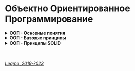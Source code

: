 <h1>Объектно Ориентированное Программирование</h1>


[//]: # (ООП - Основные понятия)
<details><summary><b>ООП - Основные понятия</b></summary><p>

- **Объектно-ориентированное программирование (ООП)** — методология программирования, основанная на представлении программы в виде совокупности объектов, каждый из которых является экземпляром определенного класса, а классы образуют иерархию наследования.
- 
- **Основные понятия**
  - `Класс` - абстрактное описание автомобиля. Чертёж
  - `Объект` - конкретная реализация автомобиля, данная машина
  - `Свойства` - характеристики харакерные для всех машин. Количество колес, цвет, количество бензина...
  - `Методы` - команды, на которые может реагировать машина. По сути функции, которые может вызывать каждый объект.
  - `Геттеры и сеттеры` - спец. методы, для добавления/получения свойств объекта (чтоб не использовать приватные свойста)
- 
- **Разные модели (подходы) ООП**
  - Компонентно-ориентированное программирование
  - Прототипно-ориентированное программирование
  - Агентно-ориентированное программирование
- 
- **Шаблоны проектирования "банды четырёх" GoF**
  - [Legmo Notes - Шаблоны проектирования](Pattern.md)
  - [Habr - Шпаргалка по шаблонам проектирования](https://habr.com/ru/post/210288/)
- 
- **Ссылки**
  - [code.mu - на пальцах](http://code.mu/books/javascript/oop/)
  - [code.mu - тоже на пальцах](http://code.mu/books/php/oop/osnovy-raboty-s-objektno-orientirovannym-programmirovaniem-v-php-1.html)
  - [Habr - на пальцах 1](https://habr.com/ru/post/87205/)
  - [Habr - на пальцах 2](https://habr.com/ru/post/87119/)
  - [Что такое ООП в паре слов](https://javarush.ru/groups/posts/1966-principih-obhhektno-orientirovannogo-programmirovanija)
  - [Habr - Понимание ООП в JS](https://habr.com/ru/company/enterra/blog/153365/)
  - [MDN](https://developer.mozilla.org/ru/docs/Web/JavaScript/Guide/Details_of_the_Object_Model)
  - [Википедия - парадигмы программирования](https://ru.wikipedia.org/wiki/%D0%9F%D0%B0%D1%80%D0%B0%D0%B4%D0%B8%D0%B3%D0%BC%D0%B0_%D0%BF%D1%80%D0%BE%D0%B3%D1%80%D0%B0%D0%BC%D0%BC%D0%B8%D1%80%D0%BE%D0%B2%D0%B0%D0%BD%D0%B8%D1%8F)
  - [YouTube - Ментальное программирование](https://www.youtube.com/watch?v=EEq1wdM2M2w)

<br></p>
</details>

[//]: # (ООП - Базовые принципы )
<details><summary><b>ООП - Базовые принципы </b></summary><p>

- `Наследование`
  - механизм, который позволяет описать новый класс на основе существующего (родительского). При этом свойства и функциональность родительского класса заимствуются новым классом. Нужно, прежде всего, для повторного использование кода. Cвойство системы, позволяющее описать новый класс на основе уже существующего с частично или полностью заимствующейся функциональностью. Класс, от которого производится наследование, называется базовым, родительским или суперклассом. Новый класс — потомком, наследником, дочерним или производным классом.
- `Абстракция`
  - выделение главных, наиболее значимых характеристик предмета и отбрасывание второстепенных. Для каждого объекта мы задаём минимальное количество методов, полей и описаний, которые позволят решить задачу. Чем меньше характеристик, тем лучше абстракция, но ключевые характеристики убирать нельзя.
- `Инкапсуляция`
  - ограничение доступа к данным и возможностям их изменения. Свойство системы, позволяющее объединить данные и методы, работающие с ними, в классе.
- `Полиморфизм`
  - возможность работать с несколькими типами так, будто это один и тот же тип. При этом поведение объектов будет разным в зависимости от типа, к которому они принадлежат.
  - Свойство системы, позволяющее использовать объекты с одинаковым интерфейсом без информации о типе и внутренней структуре объекта.
  - Пример: реализуем в системе два разных класс, которые имеют метод getData - один с диска, другой из сети. При необходимости переключаем их. В других частях системы мы обращаемся к getData() и не думаем, как именно и откуда получаются данные — на этом уровне нам не важно. Интерфейс одинаковый, внутренняя релаизация разная.
  - Способность объекта использовать методы производного класса, который не существует на момент создания базового.

<br></p>
</details>

[//]: # (ООП - Принципы SOLID)
<details><summary><b>ООП - Принципы SOLID</b></summary>

[//]: # (Single Responsibility Principle)
- <details><summary>Single Responsibility Principle (<b>Принцип единственной ответственности</b>)</summary><p>

  - Каждый класс должен решать лишь одну задачу.

  <br></p>
  </details>

[//]: # (Open-Closed Principle)
- <details><summary>Open-Closed Principle (<b>Принцип открытости-закрытости</b>).</summary><p>

  - Программные сущности (классы, модули, функции) должны быть открыты для расширения, но не для модификации.

  <br></p>
  </details>

[//]: # (Liskov Substitution Principle )
- <details><summary>Liskov Substitution Principle (<b>Принцип подстановки Барбары Лисков</b>).</summary><p>

  - Необходимо, чтобы подклассы могли бы служить заменой для своих суперклассов.
  - Классы-наследники могли бы использоваться вместо родительских классов, от которых они образованы, не нарушая работу программы.
  - Если оказывается, что в коде проверяется тип класса, значит принцип подстановки нарушается.

  <br></p>
  </details>

[//]: # (Interface Segregation Principle )
- <details><summary>Interface Segregation Principle (<b>Принцип разделения интерфейса</b>).</summary><p>

  - Создавайте узкоспециализированные интерфейсы, предназначенные для конкретного клиента.
  - Клиенты не должны зависеть от интерфейсов, которые они не используют.

  <br></p>
  </details>

[//]: # (Dependency Inversion Principle)
- <details><summary>Dependency Inversion Principle (<b>Принцип инверсии зависимостей</b>).</summary><p>

  - Объектом зависимости должна быть абстракция, а не что-то конкретное.
  - Модули верхних уровней не должны зависеть от модулей нижних уровней. Оба типа модулей должны зависеть от абстракций.
  - Абстракции не должны зависеть от деталей. Детали должны зависеть от абстракций.

  <br></p>
  </details>

<br></p>
</details>

<br>
<br>

*[Legmo, 2019-2023](https://github.com/Legmo/notes/)*